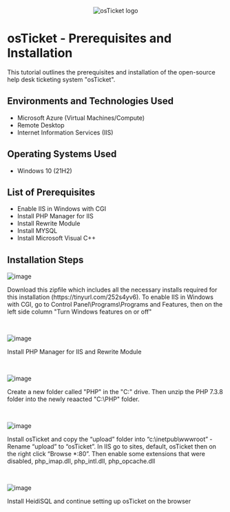 <p align="center">
<img src="https://i.imgur.com/Clzj7Xs.png" alt="osTicket logo"/>
</p>

<h1>osTicket - Prerequisites and Installation</h1>
This tutorial outlines the prerequisites and installation of the open-source help desk ticketing system "osTicket".<br />


<h2>Environments and Technologies Used</h2>

- Microsoft Azure (Virtual Machines/Compute)
- Remote Desktop
- Internet Information Services (IIS)

<h2>Operating Systems Used </h2>

- Windows 10</b> (21H2)

<h2>List of Prerequisites</h2>

- Enable IIS in Windows with CGI
- Install PHP Manager for IIS
- Install Rewrite Module
- Install MYSQL
- Install Microsoft Visual C++

<h2>Installation Steps</h2>

![image](https://github.com/user-attachments/assets/b4f7f358-a4d7-4fdd-af90-a9e5160a7e04)

<p>
Download this zipfile which includes all the necessary installs required for this installation (https://tinyurl.com/252s4yv6). To enable IIS in Windows with CGI, go to Control Panel\Programs\Programs and Features, then on the left side column "Turn Windows features on or off"
</p>
<br />

![image](https://github.com/user-attachments/assets/b8fd7147-f15e-49f0-bc49-0155acc4e006)

<p>
Install PHP Manager for IIS and  Rewrite Module
</p>
<br />

![image](https://github.com/user-attachments/assets/d0936cb1-7125-4eef-9861-756fabbeaf73)

<p>
Create a new folder called "PHP" in the "C:" drive. Then unzip the PHP 7.3.8 folder into the newly reaacted "C:\PHP" folder.
</p>
<br />

![image](https://github.com/user-attachments/assets/fba3c584-1d39-4c36-8002-554c522aedeb)

<p>
Install osTicket and copy the “upload” folder into “c:\inetpub\wwwroot” - Rename “upload” to “osTicket”. In IIS go to sites, default, osTicket then on the right click “Browse *:80”. Then enable some extensions that were disabled, php_imap.dll, php_intl.dll, php_opcache.dll
</p>
<br />

![image](https://github.com/user-attachments/assets/38687ba5-9167-44c0-b739-8e7d136fbcd9)


<p>
Install HeidiSQL and continue setting up osTicket on the browser
</p>
<br />
